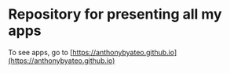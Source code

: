 # Repository for presenting all my apps

To see apps, go to [https://anthonybyateo.github.io](https://anthonybyateo.github.io) 
